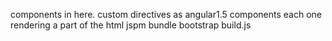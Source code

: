 components in here. custom directives as angular1.5 components each one rendering a part of the html
jspm bundle bootstrap build.js